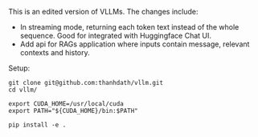 This is an edited version of VLLMs. The changes include:

- In streaming mode, returning each token text instead of the whole sequence. Good for integrated with Huggingface Chat UI.
- Add api for RAGs application where inputs contain message, relevant contexts and history.

Setup:
```
git clone git@github.com:thanhdath/vllm.git
cd vllm/

export CUDA_HOME=/usr/local/cuda
export PATH="${CUDA_HOME}/bin:$PATH"

pip install -e .
```
